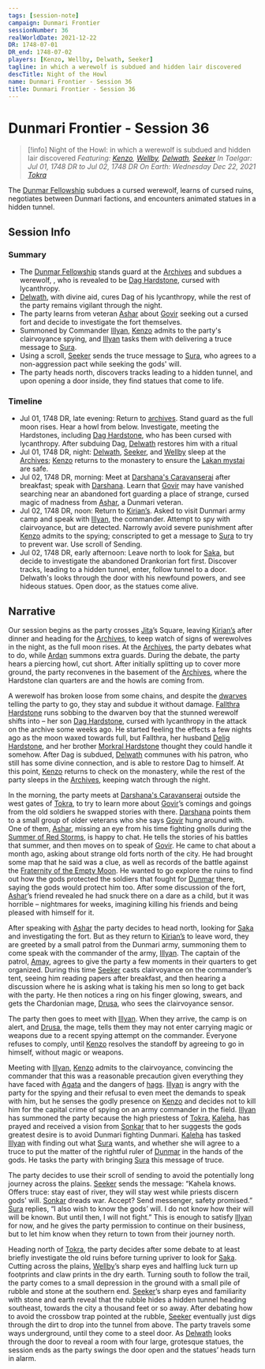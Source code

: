 ```yaml
---
tags: [session-note]
campaign: Dunmari Frontier
sessionNumber: 36
realWorldDate: 2021-12-22
DR: 1748-07-01
DR_end: 1748-07-02
players: [Kenzo, Wellby, Delwath, Seeker]
tagline: in which a werewolf is subdued and hidden lair discovered
descTitle: Night of the Howl
name: Dunmari Frontier - Session 36
title: Dunmari Frontier - Session 36
---
```

# Dunmari Frontier - Session 36

>[!info] Night of the Howl: in which a werewolf is subdued and hidden lair discovered
> *Featuring: [Kenzo](<../../../people/pcs/dunmar-fellowship/kenzo.md>), [Wellby](<../../../people/pcs/dunmar-fellowship/wellby.md>), [Delwath](<../../../people/pcs/dunmar-fellowship/delwath.md>), [Seeker](<../../../people/pcs/dunmar-fellowship/seeker.md>)*
> *In Taelgar: Jul 01, 1748 DR to Jul 02, 1748 DR*
> *On Earth: Wednesday Dec 22, 2021*
> *[Tokra](<../../../gazetteer/greater-dunmar/realms/dunmar/central-dunmar/tokra/tokra.md>)*

The [Dunmar Fellowship](<../../../people/pcs/dunmar-fellowship/dunmar-fellowship.md>) subdues a cursed werewolf, learns of cursed ruins, negotiates between Dunmari factions, and encounters animated statues in a hidden tunnel.
## Session Info
### Summary
- The [Dunmar Fellowship](<../../../people/pcs/dunmar-fellowship/dunmar-fellowship.md>) stands guard at the [Archives](<../../../gazetteer/greater-dunmar/realms/dunmar/central-dunmar/tokra/archives.md>) and subdues a werewolf, , who is revealed to be [Dag Hardstone](<../../../people/dwarves/dag-hardstone.md>), cursed with lycanthropy.
- [Delwath](<../../../people/pcs/dunmar-fellowship/delwath.md>), with divine aid, cures Dag of his lycanthropy, while the rest of the party remains vigilant through the night.
- The party learns from veteran [Ashar](<../../../people/dunmari/ashar.md>) about [Govir](<../../../people/dunmari/govir.md>) seeking out a cursed fort and decide to investigate the fort themselves.
- Summoned by Commander [Illyan](<../../../people/dunmari/illyan.md>), [Kenzo](<../../../people/pcs/dunmar-fellowship/kenzo.md>) admits to the party's clairvoyance spying, and [Illyan](<../../../people/dunmari/illyan.md>) tasks them with delivering a truce message to [Sura](<../../../people/dunmari/sura.md>).
- Using a scroll, [Seeker](<../../../people/pcs/dunmar-fellowship/seeker.md>) sends the truce message to [Sura](<../../../people/dunmari/sura.md>), who agrees to a non-aggression pact while seeking the gods' will.
- The party heads north, discovers tracks leading to a hidden tunnel, and upon opening a door inside, they find statues that come to life.

### Timeline
- Jul 01, 1748 DR, late evening: Return to [archives](<../../../gazetteer/greater-dunmar/realms/dunmar/central-dunmar/tokra/archives.md>). Stand guard as the full moon rises. Hear a howl from below. Investigate, meeting the Hardstones, including [Dag Hardstone](<../../../people/dwarves/dag-hardstone.md>), who has been cursed with lycanthropy. After subduing Dag, [Delwath](<../../../people/pcs/dunmar-fellowship/delwath.md>) restores him with a ritual
- Jul 01, 1748 DR, night: [Delwath](<../../../people/pcs/dunmar-fellowship/delwath.md>), [Seeker](<../../../people/pcs/dunmar-fellowship/seeker.md>), and [Wellby](<../../../people/pcs/dunmar-fellowship/wellby.md>) sleep at the [Archives](<../../../gazetteer/greater-dunmar/realms/dunmar/central-dunmar/tokra/archives.md>); [Kenzo](<../../../people/pcs/dunmar-fellowship/kenzo.md>) returns to the monastery to ensure the [Lakan mystai](<../../../groups/dunmari-mystery-cults/lakan-mystai.md>) are safe.
- Jul 02, 1748 DR, morning: Meet at [Darshana's Caravanserai](<../../../gazetteer/greater-dunmar/realms/dunmar/central-dunmar/tokra/darshana-s-caravanserai.md>) after breakfast; speak with [Darshana](<../../../people/dunmari/darshana.md>). Learn that [Govir](<../../../people/dunmari/govir.md>) may have vanished searching near an abandoned fort guarding a place of strange, cursed magic of madness from [Ashar](<../../../people/dunmari/ashar.md>), a Dunmari veteran. 
- Jul 02, 1748 DR, noon: Return to [Kirian’s](<../../../gazetteer/greater-dunmar/realms/dunmar/central-dunmar/tokra/kirians.md>). Asked to visit Dunmari army camp and speak with [Illyan](<../../../people/dunmari/illyan.md>), the commander. Attempt to spy with clairvoyance, but are detected. Narrowly avoid severe punishment after [Kenzo](<../../../people/pcs/dunmar-fellowship/kenzo.md>) admits to the spying; conscripted to get a message to [Sura](<../../../people/dunmari/sura.md>) to try to prevent war. Use scroll of Sending. 
- Jul 02, 1748 DR, early afternoon: Leave north to look for [Saka](<../../../people/dunmari/saka.md>), but decide to investigate the abandoned Drankorian fort first. Discover tracks, leading to a hidden tunnel, enter, follow tunnel to a door. Delwath's looks through the door with his newfound powers, and see hideous statues. Open door, as the statues come alive. 


## Narrative
Our session begins as the party crosses [Jita](<../../../people/historical-figures/dunmari-rulers/jita.md>)’s Square, leaving [Kirian’s](<../../../gazetteer/greater-dunmar/realms/dunmar/central-dunmar/tokra/kirians.md>) after dinner and heading for the [Archives](<../../../gazetteer/greater-dunmar/realms/dunmar/central-dunmar/tokra/archives.md>), to keep watch of signs of werewolves in the night, as the full moon rises. At the [Archives](<../../../gazetteer/greater-dunmar/realms/dunmar/central-dunmar/tokra/archives.md>), the party debates what to do, while [Ardan](<../../../people/dunmari/ardan.md>) summons extra guards. During the debate, the party hears a piercing howl, cut short. After initially splitting up to cover more ground, the party reconvenes in the basement of the [Archives](<../../../gazetteer/greater-dunmar/realms/dunmar/central-dunmar/tokra/archives.md>), where the Hardstone clan quarters are and the howls are coming from. 

A werewolf has broken loose from some chains, and despite the [dwarves](<../../../species/children-of-the-embodied-gods/dwarves/dwarves.md>) telling the party to go, they stay and subdue it without damage. [Fallthra Hardstone](<../../../people/dwarves/fallthra-hardstone.md>) runs sobbing to the dwarven boy that the stunned werewolf shifts into – her son [Dag Hardstone](<../../../people/dwarves/dag-hardstone.md>), cursed with lycanthropy in the attack on the archive some weeks ago. He started feeling the effects a few nights ago as the moon waxed towards full, but Fallthra, her husband [Delig Hardstone](<../../../people/dwarves/delig-hardstone.md>), and her brother [Morkral Hardstone](<../../../people/dwarves/morkral-hardstone.md>) thought they could handle it somehow. After Dag is subdued, [Delwath](<../../../people/pcs/dunmar-fellowship/delwath.md>) communes with his patron, who still has some divine connection, and is able to restore Dag to himself. At this point, [Kenzo](<../../../people/pcs/dunmar-fellowship/kenzo.md>) returns to check on the monastery, while the rest of the party sleeps in the [Archives](<../../../gazetteer/greater-dunmar/realms/dunmar/central-dunmar/tokra/archives.md>), keeping watch through the night. 

In the morning, the party meets at [Darshana's Caravanserai](<../../../gazetteer/greater-dunmar/realms/dunmar/central-dunmar/tokra/darshana-s-caravanserai.md>) outside the west gates of [Tokra](<../../../gazetteer/greater-dunmar/realms/dunmar/central-dunmar/tokra/tokra.md>), to try to learn more about [Govir](<../../../people/dunmari/govir.md>)’s comings and goings from the old soldiers he swapped stories with there. [Darshana](<../../../people/dunmari/darshana.md>) points them to a small group of older veterans who she says [Govir](<../../../people/dunmari/govir.md>) hung around with. One of them, [Ashar](<../../../people/dunmari/ashar.md>), missing an eye from his time fighting gnolls during the [Summer of Red Storms](<../../../events/1700s/1709/summer-of-red-storms.md>), is happy to chat. He tells the stories of his battles that summer, and then moves on to speak of [Govir](<../../../people/dunmari/govir.md>). He came to chat about a month ago, asking about strange old forts north of the city. He had brought some map that he said was a clue, as well as records of the battle against the [Fraternity of the Empty Moon](<../../../groups/fraternity-of-the-empty-moon.md>). He wanted to go explore the ruins to find out how the gods protected the soldiers that fought for [Dunmar](<../../../gazetteer/greater-dunmar/realms/dunmar/dunmar.md>) there, saying the gods would protect him too. After some discussion of the fort, [Ashar](<../../../people/dunmari/ashar.md>)’s friend revealed he had snuck there on a dare as a child, but it was horrible – nightmares for weeks, imagining killing his friends and being pleased with himself for it. 

After speaking with [Ashar](<../../../people/dunmari/ashar.md>) the party decides to head north, looking for [Saka](<../../../people/dunmari/saka.md>) and investigating the fort. But as they return to [Kirian’s](<../../../gazetteer/greater-dunmar/realms/dunmar/central-dunmar/tokra/kirians.md>) to leave word, they are greeted by a small patrol from the Dunmari army, summoning them to come speak with the commander of the army, [Illyan](<../../../people/dunmari/illyan.md>). The captain of the patrol, [Amay](<../../../people/dunmari/amay.md>), agrees to give the party a few moments in their quarters to get organized. During this time [Seeker](<../../../people/pcs/dunmar-fellowship/seeker.md>) casts clairvoyance on the commander’s tent, seeing him reading papers after breakfast, and then hearing a discussion where he is asking what is taking his men so long to get back with the party. He then notices a ring on his finger glowing, swears, and gets the Chardonian mage, [Drusa](<../../../people/chardonians/drusa.md>), who sees the clairvoyance sensor. 

The party then goes to meet with [Illyan](<../../../people/dunmari/illyan.md>). When they arrive, the camp is on alert, and [Drusa](<../../../people/chardonians/drusa.md>), the mage, tells them they may not enter carrying magic or weapons due to a recent spying attempt on the commander. Everyone refuses to comply, until [Kenzo](<../../../people/pcs/dunmar-fellowship/kenzo.md>) resolves the standoff by agreeing to go in himself, without magic or weapons. 

Meeting with [Illyan](<../../../people/dunmari/illyan.md>), [Kenzo](<../../../people/pcs/dunmar-fellowship/kenzo.md>) admits to the clairvoyance, convincing the commander that this was a reasonable precaution given everything they have faced with [Agata](<../../../people/fey/agata.md>) and the dangers of [hags](<../../../primary-sources/story-about-hags.md>). [Illyan](<../../../people/dunmari/illyan.md>) is angry with the party for the spying and their refusal to even meet the demands to speak with him, but he senses the godly presence on [Kenzo](<../../../people/pcs/dunmar-fellowship/kenzo.md>) and decides not to kill him for the capital crime of spying on an army commander in the field. [Illyan](<../../../people/dunmari/illyan.md>) has summoned the party because the high priestess of [Tokra](<../../../gazetteer/greater-dunmar/realms/dunmar/central-dunmar/tokra/tokra.md>), [Kaleha](<../../../people/dunmari/kaleha.md>), has prayed and received a vision from [Sonkar](<../../../cosmology/gods/incorporeal-gods/dunmari/sonkar.md>) that to her suggests the gods greatest desire is to avoid Dunmari fighting Dunmari. [Kaleha](<../../../people/dunmari/kaleha.md>) has tasked [Illyan](<../../../people/dunmari/illyan.md>) with finding out what [Sura](<../../../people/dunmari/sura.md>) wants, and whether she will agree to a truce to put the matter of the rightful ruler of [Dunmar](<../../../gazetteer/greater-dunmar/realms/dunmar/dunmar.md>) in the hands of the gods. He tasks the party with bringing [Sura](<../../../people/dunmari/sura.md>) this message of truce. 

The party decides to use their scroll of sending to avoid the potentially long journey across the plains. [Seeker](<../../../people/pcs/dunmar-fellowship/seeker.md>) sends the message: “Kahela knows. Offers truce: stay east of river, they will stay west while priests discern gods' will. [Sonkar](<../../../cosmology/gods/incorporeal-gods/dunmari/sonkar.md>) dreads war. Accept? Send messenger, safety promised.” [Sura](<../../../people/dunmari/sura.md>) replies, “I also wish to know the gods’ will. I do not know how their will will be known. But until then, I will not fight.” This is enough to satisfy [Illyan](<../../../people/dunmari/illyan.md>) for now, and he gives the party permission to continue on their business, but to let him know when they return to town from their journey north.

Heading north of [Tokra](<../../../gazetteer/greater-dunmar/realms/dunmar/central-dunmar/tokra/tokra.md>), the party decides after some debate to at least briefly investigate the old ruins before turning upriver to look for [Saka](<../../../people/dunmari/saka.md>). Cutting across the plains, [Wellby](<../../../people/pcs/dunmar-fellowship/wellby.md>)’s sharp eyes and halfling luck turn up footprints and claw prints in the dry earth. Turning south to follow the trail, the party comes to a small depression in the ground with a small pile of rubble and stone at the southern end. [Seeker](<../../../people/pcs/dunmar-fellowship/seeker.md>)’s sharp eyes and familiarity with stone and earth reveal that the rubble hides a hidden tunnel heading southeast, towards the city a thousand feet or so away. After debating how to avoid the crossbow trap pointed at the rubble, [Seeker](<../../../people/pcs/dunmar-fellowship/seeker.md>) eventually just digs through the dirt to drop into the tunnel from above. The party travels some ways underground, until they come to a steel door. As [Delwath](<../../../people/pcs/dunmar-fellowship/delwath.md>) looks through the door to reveal a room with four large, grotesque statues, the session ends as the party swings the door open and the statues’ heads turn in alarm. 
